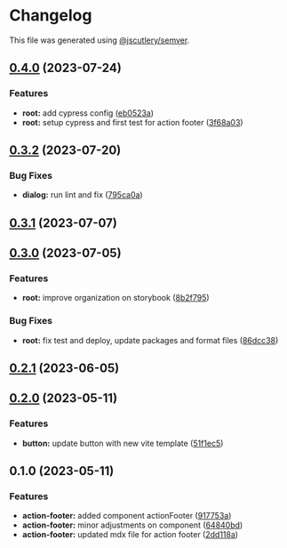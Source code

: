 # Changelog

This file was generated using [@jscutlery/semver](https://github.com/jscutlery/semver).

## [0.4.0](https://github.com/Novatics/novatics-ui/compare/action-footer-0.3.2...action-footer-0.4.0) (2023-07-24)


### Features

* **root:** add cypress config ([eb0523a](https://github.com/Novatics/novatics-ui/commit/eb0523a16e69ee796101ceb75be4d48ab6441ad7))
* **root:** setup cypress and first test for action footer ([3f68a03](https://github.com/Novatics/novatics-ui/commit/3f68a0333c3589bcf82f95f55625777aac9374f5))

## [0.3.2](https://github.com/Novatics/novatics-ui/compare/action-footer-0.3.1...action-footer-0.3.2) (2023-07-20)


### Bug Fixes

* **dialog:** run lint and fix ([795ca0a](https://github.com/Novatics/novatics-ui/commit/795ca0a674ddebb3bb514216a223692086cb42a0))

## [0.3.1](https://github.com/Novatics/novatics-ui/compare/action-footer-0.3.0...action-footer-0.3.1) (2023-07-07)

## [0.3.0](https://github.com/Novatics/novatics-ui/compare/action-footer-0.2.1...action-footer-0.3.0) (2023-07-05)


### Features

* **root:** improve organization on storybook ([8b2f795](https://github.com/Novatics/novatics-ui/commit/8b2f795811ab8304bb7d6ce2f56311949b3561d1))


### Bug Fixes

* **root:** fix test and deploy, update packages and format files ([86dcc38](https://github.com/Novatics/novatics-ui/commit/86dcc38a7efde19ca7051746e646663aea19ee28))

## [0.2.1](https://github.com/Novatics/novatics-ui/compare/action-footer-0.2.0...action-footer-0.2.1) (2023-06-05)

## [0.2.0](https://github.com/Novatics/novatics-ui/compare/action-footer-0.1.0...action-footer-0.2.0) (2023-05-11)


### Features

* **button:** update button with new vite template ([51f1ec5](https://github.com/Novatics/novatics-ui/commit/51f1ec5c7a111a038c3e83d19e87c4c612d70d3b))

## 0.1.0 (2023-05-11)


### Features

* **action-footer:** added component actionFooter ([917753a](https://github.com/Novatics/novatics-ui/commit/917753a752e0ec57d43005273172e31049e42180))
* **action-footer:** minor adjustments on component ([64840bd](https://github.com/Novatics/novatics-ui/commit/64840bdc954cdec0118b3f16028e2284074f89ea))
* **action-footer:** updated mdx file for action footer ([2dd118a](https://github.com/Novatics/novatics-ui/commit/2dd118ae5c13555e68f00090311f113f98182e67))
